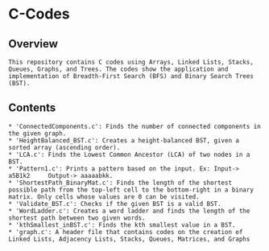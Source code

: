 # C-Codes

## Overview
	This repository contains C codes using Arrays, Linked Lists, Stacks, Queues, Graphs, and Trees. The codes show the application and implementation of Breadth-First Search (BFS) and Binary Search Trees (BST).

## Contents
	* 'ConnectedComponents.c': Finds the number of connected components in the given graph.
 	* 'HeightBalanced_BST.c': Creates a height-balanced BST, given a sorted array (ascending order).
	* 'LCA.c': Finds the Lowest Common Ancestor (LCA) of two nodes in a BST.
 	* 'Pattern1.c': Prints a pattern based on the input. Ex: Input-> a5B1k2		Output-> aaaaabkk.
	* 'ShortestPath_BinaryMat.c': Finds the length of the shortest possible path from the top-left cell to the bottom-right in a binary matrix. Only cells whose values are 0 can be visited.
	* 'Validate_BST.c': Checks if the given BST is a valid BST.
 	* 'WordLadder.c': Creates a word ladder and finds the length of the shortest path between two given words.
	* 'kthSmallest_inBST.c': Finds the kth smallest value in a BST.
 	* 'graph.c': A header file that contains codes on the creation of Linked Lists, Adjacency Lists, Stacks, Queues, Matrices, and Graphs
